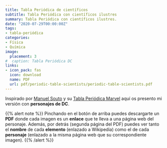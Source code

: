```yaml
---
title: Tabla Periódica de científicos
subtitle: Tabla Periódica con científicos ilustres
summary: Tabla Periódica con científicos ilustres.
date: "2020-07-29T00:00:00Z"
tags:
- tabla-periódica
categories:
- Física
- Química
image:
  placement: 3
#  caption: Tabla Periódica DC
links:
- icon_pack: fas
  icon: download
  name: PDF
  url: pdf/periodic-table-scientists/periodic-table-scientists.pdf
---
```


Inspirado por [Manuel Souto](https://twitter.com/SoutoManel?s=20) y su [Tabla Periódica Marvel](https://marvelperiodictable.blogspot.com/2020/07/1.html) aquí os presento mi versión con **personajes de DC**.

{{% alert note %}}
Pinchando en el botón de arriba puedes descargarte un **PDF** donde cada imagen es un **enlace** que te lleva a una página web del personaje. Además, por detrás (segunda página del PDF) puedes ver tanto el **nombre** de cada **elemento** (enlazado a Wikipedia) como el de cada **personaje** (enlazado a la misma página web que su correspondiente imagen).
{{% /alert %}}